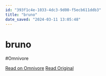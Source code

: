 ```yaml
---
id: "393f1c4e-1033-4dc3-9d00-f5ecb611ddb3"
title: "bruno"
date_saved: "2024-03-11 13:05:48"
---
```


# bruno
#Omnivore

[Read on Omnivore](https://omnivore.app/me/bruno-18e2d9e8905)
[Read Original](https://www.usebruno.com)

